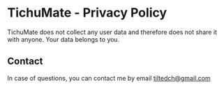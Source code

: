 # TichuMate - Privacy Policy

TichuMate does not collect any user data and therefore does not share it with anyone. Your data belongs to you.

## Contact

In case of questions, you can contact me by email [tiltedch@gmail.com](mailto:tiltedch@gmail.com)
